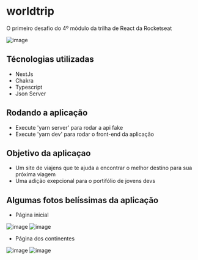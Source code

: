 # worldtrip

O primeiro desafio do 4º módulo da trilha de React da Rocketseat

![image](https://github.com/LucasSousa09/worldtrip/blob/main/public/images/screenprints/worldtrip-homepage-1.png)

## Técnologias utilizadas

- NextJs
- Chakra
- Typescript
- Json Server

## Rodando a aplicação

- Execute 'yarn server' para rodar a api fake
- Execute 'yarn dev' para rodar o front-end da aplicação

## Objetivo da aplicaçao

- Um site de viajens que te ajuda a encontrar o melhor destino para sua próxima viagem
- Uma adição exepcional para o portifólio de jovens devs

## Algumas fotos belíssimas da aplicação

- Página inicial

![image](https://github.com/LucasSousa09/worldtrip/blob/main/public/images/screenprints/worldtrip-homepage-1.png)
![image](https://github.com/LucasSousa09/worldtrip/blob/main/public/images/screenprints/worldtrip-homepage-2.png)

- Página dos continentes

![image](https://github.com/LucasSousa09/worldtrip/blob/main/public/images/screenprints/worldtrip-continentpage-1.png)
![image](https://github.com/LucasSousa09/worldtrip/blob/main/public/images/screenprints/worldtrip-continentpage-2.png)
